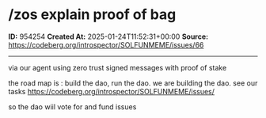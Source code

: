 # /zos explain proof of bag

**ID:** 954254
**Created At:** 2025-01-24T11:52:31+00:00
**Source:** https://codeberg.org/introspector/SOLFUNMEME/issues/66

---

via our agent using zero trust signed messages with proof of stake

the road map is : build the dao, run the dao. we are building the dao. see our tasks https://codeberg.org/introspector/SOLFUNMEME/issues/

so the dao wiil vote for and fund issues

